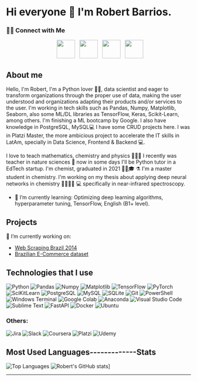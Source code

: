 # Hi everyone 👋 I'm Robert Barrios. 

<h3> 🤝🏻 Connect with Me </h3>
<p align="center">
&nbsp; <a href="https://www.linkedin.com/in/robertbarack/" target="_blank" rel="noopener noreferrer"><img src="https://img.icons8.com/plasticine/100/000000/linkedin.png" width="50" /></a>
&nbsp; <a href="mailto:ryba.9125@gmail.com" target="_blank" rel="noopener noreferrer"><img src="https://img.icons8.com/plasticine/100/000000/gmail.png"  width="50" /></a>
&nbsp; <a href="https://api.whatsapp.com/send?phone=573015648289" target="_blank" rel="noopener noreferrer"><img src="https://img.shields.io/badge/WhatsApp-25D366?style=for-the-badge&logo=whatsapp&logoColor=white" width="50" /></a>
&nbsp; <a href="https://www.kaggle.com/robertbarak/" target="_blank" rel="noopener noreferrer"><img src="https://user-images.githubusercontent.com/70554812/201546219-11095c1c-ec52-47cd-886b-a8e7ce90a617.png" width="50" /></a>
</p>


## About me
Hello, I'm Robert, I'm a Python lover 🐍🐍, data scientist and eager to transform organizations through the proper use of data, making the user understood and organizations adapting their products and/or services to the user. I'm working in tech skills such as Pandas, Numpy, Matplotlib, Seaborn, also some ML/DL libraries as TensorFlow, Keras, Scikit-Learn, among others. I'm finishing a ML bootcamp by Google. I also have knowledge in PostgreSQL, MySQL💻 I have some CRUD projects here. I was in Platzi Master, the more ambicious project to accelerate the IT skills in LatAm, specially in Data Science, Frontend & Backend 💻.

I love to teach mathematics, chemistry and physics 👨🏽‍🔬 I recently was teacher in nature sciences 🧪 now in some days I'll be Python tutor in a EdTech startup. I'm chemist, graduated in 2021 👨🏻🎓 ⚗️ I'm a master student in chemistry. I'm working on my thesis about applying deep neural networks in chemistry 👨‍🔬🥽🧪 💻 specifically in near-infrared spectroscopy.

- 🌱 I’m currently learning: Optimizing deep learning algorithms, hyperparameter tuning, TensorFlow, English (B1+ level).


## Projects
🔭 I’m currently working on: 
- [Web Scraping Brazil 2014](https://github.com/robertbarac/Web_Scraping_Brazil_2014)
- [Brazilian E-Commerce dataset](https://github.com/robertbarac/EDA-Brazilian-ecommerce)

## Technologies that I use

![Python](https://img.shields.io/badge/Python-FFD43B?style=for-the-badge&logo=python&logoColor=blue) ![Pandas](https://img.shields.io/badge/Pandas-2C2D72?style=for-the-badge&logo=pandas&logoColor=white) ![Numpy](https://img.shields.io/badge/Numpy-777BB4?style=for-the-badge&logo=numpy&logoColor=white) ![Matplotlib](https://img.shields.io/badge/Matplotlib-%23ffffff.svg?style=for-the-badge&logo=Matplotlib&logoColor=black) ![TensorFlow](https://img.shields.io/badge/TensorFlow-FF6F00?style=for-the-badge&logo=tensorflow&logoColor=white) ![PyTorch](https://img.shields.io/badge/PyTorch-EE4C2C?style=for-the-badge&logo=pytorch&logoColor=white) ![SciKitLearn](https://img.shields.io/badge/scikit_learn-F7931E?style=for-the-badge&logo=scikit-learn&logoColor=white) ![PostgreSQL](https://img.shields.io/badge/PostgreSQL-316192?style=for-the-badge&logo=postgresql&logoColor=white) ![MySQL](https://img.shields.io/badge/MySQL-005C84?style=for-the-badge&logo=mysql&logoColor=white) ![SQLite](https://img.shields.io/badge/SQLite-07405E?style=for-the-badge&logo=sqlite&logoColor=white) ![Git](https://img.shields.io/badge/GIT-E44C30?style=for-the-badge&logo=git&logoColor=white) ![PowerShell](https://img.shields.io/badge/powershell-5391FE?style=for-the-badge&logo=powershell&logoColor=white) ![Windows Terminal](https://img.shields.io/badge/windows%20terminal-4D4D4D?style=for-the-badge&logo=windows%20terminal&logoColor=white) ![Google Colab](https://img.shields.io/badge/Colab-F9AB00?style=for-the-badge&logo=googlecolab&color=525252) ![Anaconda](https://img.shields.io/badge/conda-342B029.svg?&style=for-the-badge&logo=anaconda&logoColor=white) ![Visual Studio Code](https://img.shields.io/badge/Visual_Studio_Code-0078D4?style=for-the-badge&logo=visual%20studio%20code&logoColor=white) ![Sublime Text](https://img.shields.io/badge/sublime_text-%23575757.svg?&style=for-the-badge&logo=sublime-text&logoColor=important) ![FastAPI](https://img.shields.io/badge/fastapi-109989?style=for-the-badge&logo=FASTAPI&logoColor=white) ![Docker](https://img.shields.io/badge/Docker-2CA5E0?style=for-the-badge&logo=docker&logoColor=white) ![Ubuntu](https://img.shields.io/badge/Ubuntu-E95420?style=for-the-badge&logo=ubuntu&logoColor=white)

### Others:
![Jira](https://img.shields.io/badge/Jira-0052CC?style=for-the-badge&logo=Jira&logoColor=white) ![Slack](https://img.shields.io/badge/Slack-4A154B?style=for-the-badge&logo=slack&logoColor=white) ![Coursera](https://img.shields.io/badge/Coursera-0056D2?style=for-the-badge&logo=Coursera&logoColor=white) ![Platzi](https://img.shields.io/badge/Platzi-98CA3F?style=for-the-badge&logo=platzi&logoColor=white) ![Udemy](https://img.shields.io/badge/Udemy-EC5252?style=for-the-badge&logo=Udemy&logoColor=white)
 
## Most Used Languages-------------Stats
![Top Languages](https://github-readme-stats.vercel.app/api/top-langs/?username=robertbarac&layout=compact) ![Robert's GitHub stats](https://github-readme-stats.vercel.app/api?username=robertbarac&show_icons=true&theme=tokyonight)]

---
<!--
[<img src="http://www.google.com.au/images/nav_logo7.png">](http://google.com.au/)
- 👯 I’m looking to collaborate on ...
- 🤔 I’m looking for help with ...
- 💬 Ask me about ...

- 📫 How to reach me: ...
- 😄 Pronouns: ...
- ⚡ Fun fact: ...

## Sumary Card
![Robert's Sumary Card](https://github-profile-summary-cards.vercel.app/api/cards/profile-details?username=robertbarac)

(https://github.com/robertbarac/github-readme-stats)
(mailto:ryba.9125@gmail.com)

![<img src="https://img.shields.io/badge/LinkedIn-0077B5?style=for-the-badge&logo=linkedin&logoColor=white">](https://www.linkedin.com/in/robertbarack/)
![Gmail](https://img.shields.io/badge/Gmail-D14836?style=for-the-badge&logo=gmail&logoColor=white?)
![Telegram](https://img.shields.io/badge/Telegram-2CA5E0?style=for-the-badge&logo=telegram&logoColor=white)

![image](https://user-images.githubusercontent.com/70554812/201545341-ebcd358b-0401-45a3-8781-2e290d7cebda.png)
-->
